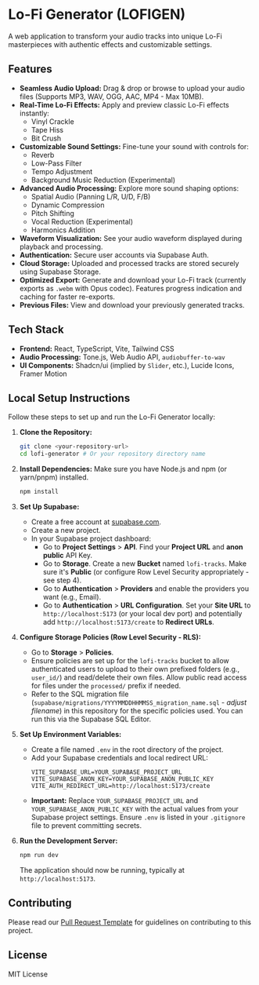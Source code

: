 # Lo-Fi Generator (LOFIGEN)

A web application to transform your audio tracks into unique Lo-Fi masterpieces with authentic effects and customizable settings.

## Features

- **Seamless Audio Upload:** Drag & drop or browse to upload your audio files (Supports MP3, WAV, OGG, AAC, MP4 - Max 10MB).
- **Real-Time Lo-Fi Effects:** Apply and preview classic Lo-Fi effects instantly:
  - Vinyl Crackle
  - Tape Hiss
  - Bit Crush
- **Customizable Sound Settings:** Fine-tune your sound with controls for:
  - Reverb
  - Low-Pass Filter
  - Tempo Adjustment
  - Background Music Reduction (Experimental)
- **Advanced Audio Processing:** Explore more sound shaping options:
  - Spatial Audio (Panning L/R, U/D, F/B)
  - Dynamic Compression
  - Pitch Shifting
  - Vocal Reduction (Experimental)
  - Harmonics Addition
- **Waveform Visualization:** See your audio waveform displayed during playback and processing.
- **Authentication:** Secure user accounts via Supabase Auth.
- **Cloud Storage:** Uploaded and processed tracks are stored securely using Supabase Storage.
- **Optimized Export:** Generate and download your Lo-Fi track (currently exports as `.webm` with Opus codec). Features progress indication and caching for faster re-exports.
- **Previous Files:** View and download your previously generated tracks.

## Tech Stack

- **Frontend:** React, TypeScript, Vite, Tailwind CSS
- **Audio Processing:** Tone.js, Web Audio API, `audiobuffer-to-wav`
- **UI Components:** Shadcn/ui (implied by `Slider`, etc.), Lucide Icons, Framer Motion

## Local Setup Instructions

Follow these steps to set up and run the Lo-Fi Generator locally:

1.  **Clone the Repository:**

    ```bash
    git clone <your-repository-url>
    cd lofi-generator # Or your repository directory name
    ```

2.  **Install Dependencies:**
    Make sure you have Node.js and npm (or yarn/pnpm) installed.

    ```bash
    npm install
    ```

3.  **Set Up Supabase:**

    - Create a free account at [supabase.com](https://supabase.com/).
    - Create a new project.
    - In your Supabase project dashboard:
      - Go to **Project Settings** > **API**. Find your **Project URL** and **anon public** API Key.
      - Go to **Storage**. Create a new **Bucket** named `lofi-tracks`. Make sure it's **Public** (or configure Row Level Security appropriately - see step 4).
      - Go to **Authentication** > **Providers** and enable the providers you want (e.g., Email).
      - Go to **Authentication** > **URL Configuration**. Set your **Site URL** to `http://localhost:5173` (or your local dev port) and potentially add `http://localhost:5173/create` to **Redirect URLs**.

4.  **Configure Storage Policies (Row Level Security - RLS):**

    - Go to **Storage** > **Policies**.
    - Ensure policies are set up for the `lofi-tracks` bucket to allow authenticated users to upload to their own prefixed folders (e.g., `user_id/`) and read/delete their own files. Allow public read access for files under the `processed/` prefix if needed.
    - Refer to the SQL migration file (`supabase/migrations/YYYYMMDDHHMMSS_migration_name.sql` - _adjust filename_) in this repository for the specific policies used. You can run this via the Supabase SQL Editor.

5.  **Set Up Environment Variables:**

    - Create a file named `.env` in the root directory of the project.
    - Add your Supabase credentials and local redirect URL:
      ```dotenv
      VITE_SUPABASE_URL=YOUR_SUPABASE_PROJECT_URL
      VITE_SUPABASE_ANON_KEY=YOUR_SUPABASE_ANON_PUBLIC_KEY
      VITE_AUTH_REDIRECT_URL=http://localhost:5173/create
      ```
    - **Important:** Replace `YOUR_SUPABASE_PROJECT_URL` and `YOUR_SUPABASE_ANON_PUBLIC_KEY` with the actual values from your Supabase project settings. Ensure `.env` is listed in your `.gitignore` file to prevent committing secrets.

6.  **Run the Development Server:**
    ```bash
    npm run dev
    ```
    The application should now be running, typically at `http://localhost:5173`.

## Contributing

Please read our [Pull Request Template](.github/PrTemplate.md) for guidelines on contributing to this project.

## License

MIT License
